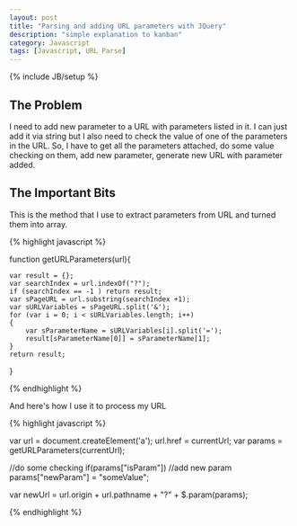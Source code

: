 ```yaml
---
layout: post
title: "Parsing and adding URL parameters with JQuery"
description: "simple explanation to kanban"
category: Javascript
tags: [Javascript, URL Parse]
---
```

{% include JB/setup %}

## The Problem

I need to add new parameter to a URL with parameters listed in it. I can just add it via string but I also need to check the value of one of the parameters in the URL.
So, I have to get all the parameters attached, do some value checking on them, add new parameter, generate new URL with parameter added.

## The Important Bits

This is the method that I use to extract parameters from URL and turned them into array.

{% highlight javascript %}

function getURLParameters(url){

    var result = {};
    var searchIndex = url.indexOf("?");
    if (searchIndex == -1 ) return result;
    var sPageURL = url.substring(searchIndex +1);
    var sURLVariables = sPageURL.split('&');
    for (var i = 0; i < sURLVariables.length; i++)
    {       
        var sParameterName = sURLVariables[i].split('=');      
        result[sParameterName[0]] = sParameterName[1];
    }
    return result;
}

{% endhighlight %}

And here's how I use it to process my URL

{% highlight javascript %}

var url = document.createElement('a');
url.href = currentUrl;
var params = getURLParameters(currentUrl);

//do some checking
if(params["isParam"]) 
	//add new param
	params["newParam"] = "someValue";

var newUrl = url.origin + url.pathname + "?" + $.param(params);

{% endhighlight %}

